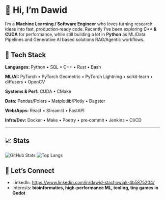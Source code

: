 # 👋 Hi, I’m Dawid

I’m a **Machine Learning / Software Engineer** who loves turning research ideas into fast, production‑ready code. Recently I’ve been exploring **C++ & CUDA** for performance, while still building a lot in **Python** as ML/Data Pipelines and Generative AI based solutions RAG/Agentic workflows.


## 🔧 Tech Stack

**Languages:** Python • SQL • C++ • Rust • Bash

**ML/AI:** PyTorch • PyTorch Geometric • PyTorch Lightning • scikit‑learn • diffusers • OpenCV

**Systems & Perf:** CUDA • CMake

**Data:**  Pandas/Polars • Matplotlib/Plotly • Dagster

**Web/Apps:** React • Streamlit • FastAPI

**Infra/Dev:** Docker • Make • Poetry • pre‑commit • Jenkins • CI/CD

---

## 📈 Stats

![GitHub Stats](https://github-readme-stats.vercel.app/api?username=devolay\&show_icons=true\&include_all_commits=true)
![Top Langs](https://github-readme-stats.vercel.app/api/top-langs/?username=devolay\&layout=compact)


## 🤝 Let’s Connect

* LinkedIn: https://www.linkedin.com/in/dawid-stachowiak-4b5875204/
* Interests: **bioinformatics, high‑performance ML, tooling, tiny games in Godot**